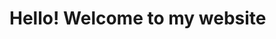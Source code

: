 <html>
  <head>
  <title>Hello everyone</title>
  </head>
<body>
  <h1>Hello! Welcome to my website</h1>
</body> 
</html> 
